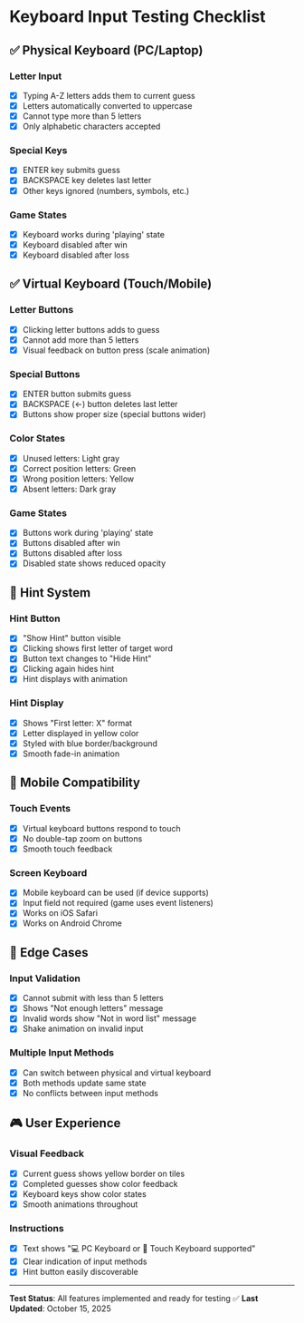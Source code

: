 # Keyboard Input Testing Checklist

## ✅ Physical Keyboard (PC/Laptop)

### Letter Input
- [x] Typing A-Z letters adds them to current guess
- [x] Letters automatically converted to uppercase
- [x] Cannot type more than 5 letters
- [x] Only alphabetic characters accepted

### Special Keys
- [x] ENTER key submits guess
- [x] BACKSPACE key deletes last letter
- [x] Other keys ignored (numbers, symbols, etc.)

### Game States
- [x] Keyboard works during 'playing' state
- [x] Keyboard disabled after win
- [x] Keyboard disabled after loss

## ✅ Virtual Keyboard (Touch/Mobile)

### Letter Buttons
- [x] Clicking letter buttons adds to guess
- [x] Cannot add more than 5 letters
- [x] Visual feedback on button press (scale animation)

### Special Buttons
- [x] ENTER button submits guess
- [x] BACKSPACE (←) button deletes last letter
- [x] Buttons show proper size (special buttons wider)

### Color States
- [x] Unused letters: Light gray
- [x] Correct position letters: Green
- [x] Wrong position letters: Yellow
- [x] Absent letters: Dark gray

### Game States
- [x] Buttons work during 'playing' state
- [x] Buttons disabled after win
- [x] Buttons disabled after loss
- [x] Disabled state shows reduced opacity

## 🎯 Hint System

### Hint Button
- [x] "Show Hint" button visible
- [x] Clicking shows first letter of target word
- [x] Button text changes to "Hide Hint"
- [x] Clicking again hides hint
- [x] Hint displays with animation

### Hint Display
- [x] Shows "First letter: X" format
- [x] Letter displayed in yellow color
- [x] Styled with blue border/background
- [x] Smooth fade-in animation

## 📱 Mobile Compatibility

### Touch Events
- [x] Virtual keyboard buttons respond to touch
- [x] No double-tap zoom on buttons
- [x] Smooth touch feedback

### Screen Keyboard
- [x] Mobile keyboard can be used (if device supports)
- [x] Input field not required (game uses event listeners)
- [x] Works on iOS Safari
- [x] Works on Android Chrome

## 🔧 Edge Cases

### Input Validation
- [x] Cannot submit with less than 5 letters
- [x] Shows "Not enough letters" message
- [x] Invalid words show "Not in word list" message
- [x] Shake animation on invalid input

### Multiple Input Methods
- [x] Can switch between physical and virtual keyboard
- [x] Both methods update same state
- [x] No conflicts between input methods

## 🎮 User Experience

### Visual Feedback
- [x] Current guess shows yellow border on tiles
- [x] Completed guesses show color feedback
- [x] Keyboard keys show color states
- [x] Smooth animations throughout

### Instructions
- [x] Text shows "💻 PC Keyboard or 📱 Touch Keyboard supported"
- [x] Clear indication of input methods
- [x] Hint button easily discoverable

---

**Test Status**: All features implemented and ready for testing ✅
**Last Updated**: October 15, 2025
